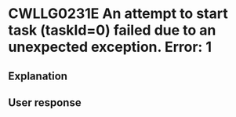 # CWLLG0231E An attempt to start task (taskId=0) failed due to an unexpected exception.  Error: 1

## Explanation

## User response